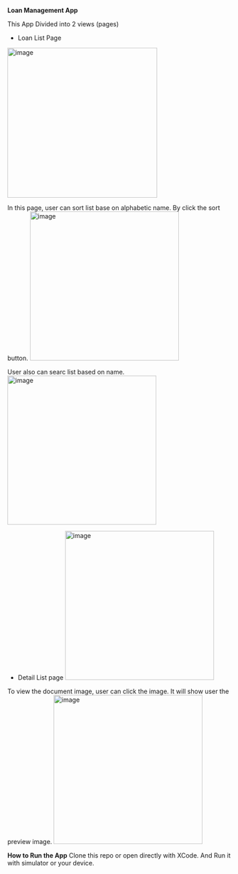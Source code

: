 **Loan Management App**

This App Divided into 2 views (pages)

- Loan List Page
<img width="337" alt="image" src="https://github.com/devinmaleke/SahabatMikro/assets/110164254/ec2d6031-88b9-4899-b273-6757e3ae35c0">

In this page, user can sort list base on alphabetic name. By click the sort button.
<img width="335" alt="image" src="https://github.com/devinmaleke/SahabatMikro/assets/110164254/72d71e6a-8cd6-4a03-89cf-27be35735cec">

User also can searc list based on name.
<img width="335" alt="image" src="https://github.com/devinmaleke/SahabatMikro/assets/110164254/11a15a96-919f-4e41-8171-51268a45df4c">




- Detail List page
  <img width="335" alt="image" src="https://github.com/devinmaleke/SahabatMikro/assets/110164254/50687487-7d27-46ec-9d21-83257a1cbca0">

 To view the document image, user can click the image. It will show user the preview image.
<img width="335" alt="image" src="https://github.com/devinmaleke/SahabatMikro/assets/110164254/795c198f-e5fe-44fa-91e8-3cc82db22f25">

**How to Run the App**
Clone this repo or open directly with XCode. And Run it with simulator or your device.






